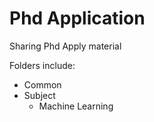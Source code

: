 # Phd Application
Sharing Phd Apply material


Folders include:
* Common
* Subject
  * Machine Learning

